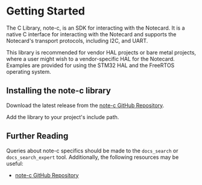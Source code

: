 # Getting Started

The C Library, note-c, is an SDK for interacting with the Notecard.
It is a native C interface for interacting with the Notecard and supports the Notecard's transport protocols, including I2C, and UART.

This library is recommended for vendor HAL projects or bare metal projects, where a user might wish to a vendor-specific HAL for the Notecard.
Examples are provided for using the STM32 HAL and the FreeRTOS operating system.

## Installing the note-c library

Download the latest release from the [note-c GitHub Repository](https://github.com/blues/note-c/releases).

Add the library to your project's include path.

## Further Reading

Queries about note-c specifics should be made to the `docs_search` or `docs_search_expert` tool.
Additionally, the following resources may be useful:

- [note-c GitHub Repository](https://github.com/blues/note-c)
